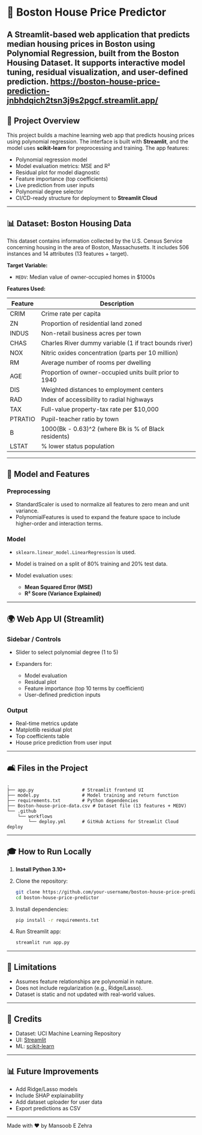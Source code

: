 # 🏡 Boston House Price Predictor

A Streamlit-based web application that predicts median housing prices in Boston using Polynomial Regression, built from the Boston Housing Dataset. It supports interactive model tuning, residual visualization, and user-defined prediction.
https://boston-house-price-prediction-jnbhdqich2tsn3j9s2pgcf.streamlit.app/
---

## 📆 Project Overview

This project builds a machine learning web app that predicts housing prices using polynomial regression. The interface is built with **Streamlit**, and the model uses **scikit-learn** for preprocessing and training. The app features:

* Polynomial regression model
* Model evaluation metrics: MSE and R²
* Residual plot for model diagnostic
* Feature importance (top coefficients)
* Live prediction from user inputs
* Polynomial degree selector
* CI/CD-ready structure for deployment to **Streamlit Cloud**

---

## 📊 Dataset: Boston Housing Data

This dataset contains information collected by the U.S. Census Service concerning housing in the area of Boston, Massachusetts. It includes 506 instances and 14 attributes (13 features + target).

**Target Variable:**

* `MEDV`: Median value of owner-occupied homes in \$1000s

**Features Used:**

| Feature | Description                                            |
| ------- | ------------------------------------------------------ |
| CRIM    | Crime rate per capita                                  |
| ZN      | Proportion of residential land zoned                   |
| INDUS   | Non-retail business acres per town                     |
| CHAS    | Charles River dummy variable (1 if tract bounds river) |
| NOX     | Nitric oxides concentration (parts per 10 million)     |
| RM      | Average number of rooms per dwelling                   |
| AGE     | Proportion of owner-occupied units built prior to 1940 |
| DIS     | Weighted distances to employment centers               |
| RAD     | Index of accessibility to radial highways              |
| TAX     | Full-value property-tax rate per \$10,000              |
| PTRATIO | Pupil-teacher ratio by town                            |
| B       | 1000(Bk - 0.63)^2 (where Bk is % of Black residents)   |
| LSTAT   | % lower status population                              |

---

## 🚀 Model and Features

### Preprocessing

* StandardScaler is used to normalize all features to zero mean and unit variance.
* PolynomialFeatures is used to expand the feature space to include higher-order and interaction terms.

### Model

* `sklearn.linear_model.LinearRegression` is used.
* Model is trained on a split of 80% training and 20% test data.
* Model evaluation uses:

  * **Mean Squared Error (MSE)**
  * **R² Score (Variance Explained)**

---

## 🌍 Web App UI (Streamlit)

### Sidebar / Controls

* Slider to select polynomial degree (1 to 5)
* Expanders for:

  * Model evaluation
  * Residual plot
  * Feature importance (top 10 terms by coefficient)
  * User-defined prediction inputs

### Output

* Real-time metrics update
* Matplotlib residual plot
* Top coefficients table
* House price prediction from user input

---

## 🛋️ Files in the Project

```
.
├── app.py                  # Streamlit frontend UI
├── model.py                # Model training and return function
├── requirements.txt        # Python dependencies
├── Boston-house-price-data.csv # Dataset file (13 features + MEDV)
└── .github
    └── workflows
        └── deploy.yml      # GitHub Actions for Streamlit Cloud deploy
```

---

## 🎓 How to Run Locally

1. **Install Python 3.10+**
2. Clone the repository:

   ```bash
   git clone https://github.com/your-username/boston-house-price-predictor.git
   cd boston-house-price-predictor
   ```
3. Install dependencies:

   ```bash
   pip install -r requirements.txt
   ```
4. Run Streamlit app:

   ```bash
   streamlit run app.py
   ```

---
## 🚫 Limitations

* Assumes feature relationships are polynomial in nature.
* Does not include regularization (e.g., Ridge/Lasso).
* Dataset is static and not updated with real-world values.

---

## 🤝 Credits

* Dataset: UCI Machine Learning Repository
* UI: [Streamlit](https://streamlit.io/)
* ML: [scikit-learn](https://scikit-learn.org/)

---

## 📊 Future Improvements

* Add Ridge/Lasso models
* Include SHAP explainability
* Add dataset uploader for user data
* Export predictions as CSV

---

Made with ❤️ by Mansoob E Zehra
